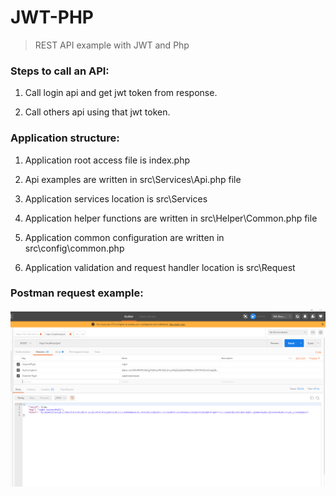 # JWT-PHP


> REST API example with JWT and Php

### Steps to call an API:

1. Call login api and get jwt token from response.

2. Call others api using that jwt token.

### Application structure:

1. Application root access file is index.php

2. Api examples are written in src\Services\Api.php file 

3. Application services location is src\Services

4. Application helper functions are written in src\Helper\Common.php file

5. Application common configuration are written in src\config\common.php

6. Application validation and request handler location is src\Request

### Postman request example:

![login-header](https://github.com/Md-Razu-Haolader/JWT-PHP/blob/master/examples/login-header.PNG 'login-header')

